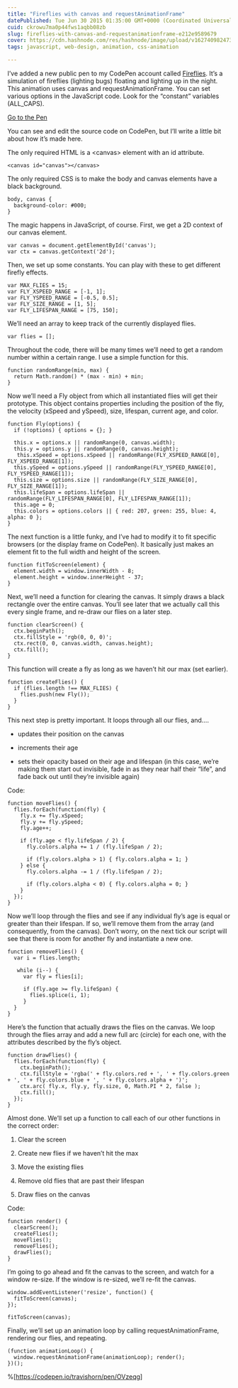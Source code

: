 ```yaml
---
title: "Fireflies with canvas and requestAnimationFrame"
datePublished: Tue Jun 30 2015 01:35:00 GMT+0000 (Coordinated Universal Time)
cuid: ckrowu7ma0p44fws1aqbb08zb
slug: fireflies-with-canvas-and-requestanimationframe-e212e9589679
cover: https://cdn.hashnode.com/res/hashnode/image/upload/v1627409824731/foKxFH-uS.png
tags: javascript, web-design, animation, css-animation

---
```



I’ve added a new public pen to my CodePen account called [Fireflies](http://codepen.io/travishorn/pen/OVzeqg/). It’s a simulation of fireflies (lighting bugs) floating and lighting up in the night. This animation uses canvas and requestAnimationFrame. You can set various options in the JavaScript code. Look for the “constant” variables (ALL_CAPS).

[Go to the Pen](http://codepen.io/travishorn/pen/OVzeqg/)

You can see and edit the source code on CodePen, but I’ll write a little bit about how it’s made here.

The only required HTML is a &lt;canvas&gt; element with an id attribute.

```
<canvas id="canvas"></canvas>
```


The only required CSS is to make the body and canvas elements have a black background.

```
body, canvas {
  background-color: #000;
}
```


The magic happens in JavaScript, of course. First, we get a 2D context of our canvas element.

```
var canvas = document.getElementById('canvas');
var ctx = canvas.getContext('2d');
```


Then, we set up some constants. You can play with these to get different firefly effects.

```
var MAX_FLIES = 15;
var FLY_XSPEED_RANGE = [-1, 1];
var FLY_YSPEED_RANGE = [-0.5, 0.5];
var FLY_SIZE_RANGE = [1, 5];
var FLY_LIFESPAN_RANGE = [75, 150];
```


We’ll need an array to keep track of the currently displayed flies.

```
var flies = [];
```


Throughout the code, there will be many times we’ll need to get a random number within a certain range. I use a simple function for this.

```
function randomRange(min, max) {
  return Math.random() * (max - min) + min;
}
```


Now we’ll need a Fly object from which all instantiated flies will get their prototype. This object contains properties including the position of the fly, the velocity (xSpeed and ySpeed), size, lifespan, current age, and color.

```
function Fly(options) {
  if (!options) { options = {}; }

  this.x = options.x || randomRange(0, canvas.width);
  this.y = options.y || randomRange(0, canvas.height);
   this.xSpeed = options.xSpeed || randomRange(FLY_XSPEED_RANGE[0], FLY_XSPEED_RANGE[1]);
  this.ySpeed = options.ySpeed || randomRange(FLY_YSPEED_RANGE[0], FLY_YSPEED_RANGE[1]);
  this.size = options.size || randomRange(FLY_SIZE_RANGE[0], FLY_SIZE_RANGE[1]);
  this.lifeSpan = options.lifeSpan || randomRange(FLY_LIFESPAN_RANGE[0], FLY_LIFESPAN_RANGE[1]);
  this.age = 0;
  this.colors = options.colors || { red: 207, green: 255, blue: 4, alpha: 0 };
}
```


The next function is a little funky, and I’ve had to modify it to fit specific browsers (or the display frame on CodePen). It basically just makes an element fit to the full width and height of the screen.

```
function fitToScreen(element) {
  element.width = window.innerWidth - 8;
  element.height = window.innerHeight - 37;
}
```


Next, we’ll need a function for clearing the canvas. It simply draws a black rectangle over the entire canvas. You’ll see later that we actually call this every single frame, and re-draw our flies on a later step.

```
function clearScreen() {
  ctx.beginPath();
  ctx.fillStyle = 'rgb(0, 0, 0)';
  ctx.rect(0, 0, canvas.width, canvas.height);
  ctx.fill();
}
```


This function will create a fly as long as we haven’t hit our max (set earlier).

```
function createFlies() {
  if (flies.length !== MAX_FLIES) {
    flies.push(new Fly());
  }
}
```


This next step is pretty important. It loops through all our flies, and….

* updates their position on the canvas

* increments their age

* sets their opacity based on their age and lifespan (in this case, we’re making them start out invisible, fade in as they near half their “life”, and fade back out until they’re invisible again)

Code:

```
function moveFlies() {
  flies.forEach(function(fly) {
    fly.x += fly.xSpeed;
    fly.y += fly.ySpeed;
    fly.age++;

    if (fly.age < fly.lifeSpan / 2) {
      fly.colors.alpha += 1 / (fly.lifeSpan / 2);

      if (fly.colors.alpha > 1) { fly.colors.alpha = 1; }
    } else {
      fly.colors.alpha -= 1 / (fly.lifeSpan / 2);

      if (fly.colors.alpha < 0) { fly.colors.alpha = 0; }
    }
  });
}
```


Now we’ll loop through the flies and see if any individual fly’s age is equal or greater than their lifespan. If so, we’ll remove them from the array (and consequently, from the canvas). Don’t worry, on the next tick our script will see that there is room for another fly and instantiate a new one.

```
function removeFlies() {
  var i = flies.length;

   while (i--) {
     var fly = flies[i];

     if (fly.age >= fly.lifeSpan) {
       flies.splice(i, 1);
     }
  }
}
```


Here’s the function that actually draws the flies on the canvas. We loop through the flies array and add a new full arc (circle) for each one, with the attributes described by the fly’s object.

```
function drawFlies() {
  flies.forEach(function(fly) {
    ctx.beginPath();
    ctx.fillStyle = 'rgba(' + fly.colors.red + ', ' + fly.colors.green + ', ' + fly.colors.blue + ', ' + fly.colors.alpha + ')';
    ctx.arc( fly.x, fly.y, fly.size, 0, Math.PI * 2, false );
    ctx.fill();
  });
}
```


Almost done. We’ll set up a function to call each of our other functions in the correct order:

1. Clear the screen

1. Create new flies if we haven’t hit the max

1. Move the existing flies

1. Remove old flies that are past their lifespan

1. Draw flies on the canvas

Code:

```
function render() {
  clearScreen();
  createFlies();
  moveFlies();
  removeFlies();
  drawFlies();
}
```


I’m going to go ahead and fit the canvas to the screen, and watch for a window re-size. If the window is re-sized, we’ll re-fit the canvas.

```
window.addEventListener('resize', function() {
  fitToScreen(canvas);
});

fitToScreen(canvas);
```


Finally, we’ll set up an animation loop by calling requestAnimationFrame, rendering our flies, and repeating.

```
(function animationLoop() {
  window.requestAnimationFrame(animationLoop); render();
})();
```

%[https://codepen.io/travishorn/pen/OVzeqg]
